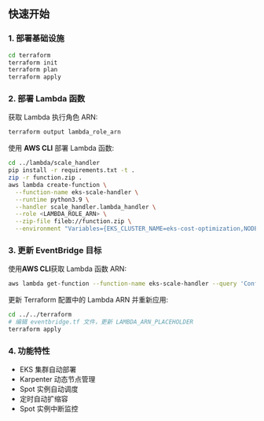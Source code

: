 ## 快速开始

### 1. 部署基础设施

```bash
cd terraform
terraform init
terraform plan
terraform apply
```

### 2. 部署 Lambda 函数

获取 Lambda 执行角色 ARN:

```bash
terraform output lambda_role_arn
```

使用 **AWS CLI** 部署 Lambda 函数:

```bash
cd ../lambda/scale_handler
pip install -r requirements.txt -t .
zip -r function.zip .
aws lambda create-function \
  --function-name eks-scale-handler \
  --runtime python3.9 \
  --handler scale_handler.lambda_handler \
  --role <LAMBDA_ROLE_ARN> \
  --zip-file fileb://function.zip \
  --environment "Variables={EKS_CLUSTER_NAME=eks-cost-optimization,NODEGROUP_NAME=default,MIN_SIZE=1}"
```

### 3. 更新 EventBridge 目标

使用**AWS CLI**获取 Lambda 函数 ARN:

```bash
aws lambda get-function --function-name eks-scale-handler --query 'Configuration.FunctionArn' --output text
```

更新 Terraform 配置中的 Lambda ARN 并重新应用:

```bash
cd ../../terraform
# 编辑 eventbridge.tf 文件，更新 LAMBDA_ARN_PLACEHOLDER
terraform apply
```

### 4. 功能特性

- EKS 集群自动部署
- Karpenter 动态节点管理
- Spot 实例自动调度
- 定时自动扩缩容
- Spot 实例中断监控

